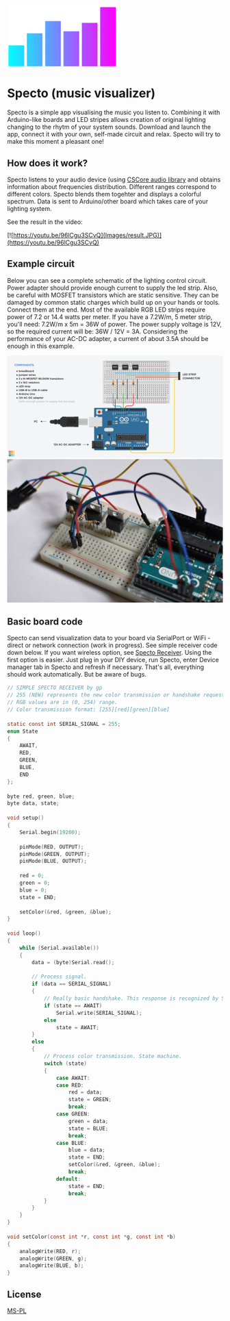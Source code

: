 
#
![alt Specto icon](Images/icon-flat.png) 
# Specto (music  visualizer)

Specto is a simple app visualising the music you listen to. Combining it with Arduino-like boards and LED stripes allows creation of original lighting changing to the rhytm of your system sounds. Download and launch the app, connect it with your own, self-made circuit and relax. Specto will try to make this moment a pleasant one!

## How does it work?

Specto listens to your audio device (using [CSCore audio library](https://github.com/filoe/cscore) and obtains information about frequencies distribution. Different ranges correspond to different colors. Specto blends them togehter and displays a colorful spectrum. Data is sent to Arduino/other board which takes care of your lighting system.

See the result in the video: 

[![https://youtu.be/96lCgu3SCvQ](Images/result.JPG)](https://youtu.be/96lCgu3SCvQ)

## Example circuit

Below you can see a complete schematic of the lighting control circuit. Power adapter should provide enough current to supply the led strip. Also, be careful with MOSFET transistors which are static sensitive. They can be damaged by common static charges which build up on your hands or tools. Connect them at the end. Most of the available RGB LED strips require power of 7.2 or 14.4 watts per meter. If you have a 7.2W/m, 5 meter strip, you'll need: 7.2W/m x 5m = 36W of power. The power supply voltage is 12V, so the required current will be: 36W / 12V = 3A. Considering the performance of your AC-DC adapter, a current of about 3.5A should be enough in this example.

![alt Specto circuit schematics](Images/circuit.png) 
![alt Assemled Specto circuit](Images/breadboard.JPG)

## Basic board code
Specto can send visualization data to your board via SerialPort or WiFi - direct or network connection (work in progress). See simple receiver code down below. If you want wireless option, see [Specto Receiver](). Using the first option is easier. Just plug in your DIY device, run Specto, enter Device manager tab in Specto and refresh if necessary. That's all, everything should work automatically. But be aware of bugs.

```c
// SIMPLE SPECTO RECEIVER by gp
// 255 (NEW) represents the new color transmission or handshake request ahead.
// RGB values are in (0, 254) range.
// Color transmission format: [255][red][green][blue]

static const int SERIAL_SIGNAL = 255;
enum State
{
    AWAIT,
    RED,
    GREEN,
    BLUE,
    END
};

byte red, green, blue;    
byte data, state;

void setup()
{
    Serial.begin(19200);

    pinMode(RED, OUTPUT);
    pinMode(GREEN, OUTPUT);
    pinMode(BLUE, OUTPUT);

    red = 0;
    green = 0; 
    blue = 0;
    state = END;

    setColor(&red, &green, &blue);
}

void loop()
{
    while (Serial.available())
    {
        data = (byte)Serial.read();

        // Process signal.
        if (data == SERIAL_SIGNAL)
        {
            // Really basic handshake. This response is recognized by Specto.
            if (state == AWAIT)
                Serial.write(SERIAL_SIGNAL); 
            else
                state = AWAIT;
        }
        else
        {
            // Process color transmission. State machine.
            switch (state) 
            {
                case AWAIT:
                case RED:
                    red = data;
                    state = GREEN;
                    break;
                case GREEN:
                    green = data;
                    state = BLUE;
                    break;
                case BLUE:
                    blue = data;
                    state = END;
                    setColor(&red, &green, &blue);
                    break;
                default:
                    state = END; 
                    break;
            }
        }
    } 
}

void setColor(const int *r, const int *g, const int *b)
{ 
    analogWrite(RED, r);
    analogWrite(GREEN, g);
    analogWrite(BLUE, b); 
}
```

## License
[MS-PL](https://opensource.org/licenses/MS-PL)
